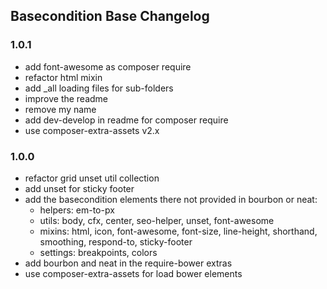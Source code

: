 ## Basecondition Base Changelog

### 1.0.1

* add font-awesome as composer require
* refactor html mixin
* add _all loading files for sub-folders
* improve the readme
* remove my name
* add dev-develop in readme for composer require
* use composer-extra-assets v2.x


 
### 1.0.0

* refactor grid unset util collection
* add unset for sticky footer
* add the basecondition elements there not provided in bourbon or neat:
    - helpers: em-to-px
    - utils: body, cfx, center, seo-helper, unset, font-awesome
    - mixins: html, icon, font-awesome, font-size, line-height, shorthand, smoothing, respond-to, sticky-footer
    - settings: breakpoints, colors
* add bourbon and neat in the require-bower extras 
* use composer-extra-assets for load bower elements
